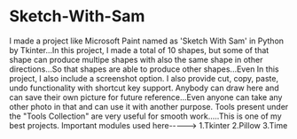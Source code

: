 # Sketch-With-Sam
I made a project like Microsoft Paint named as 'Sketch With Sam' in Python by Tkinter...In this project, I made a total of 10 shapes, but some of that shape can produce multipe shapes with also the same shape in other directions...So that shapes are able to produce other shapes...Even In this project, I also include a screenshot option. I also provide cut, copy, paste, undo functionality with shortcut key support. Anybody can draw here and can save their own picture for future reference...Even anyone can take any other photo in that and can use it with another purpose. Tools present under the "Tools Collection" are very useful for smooth work.....This is one of my best projects. 
Important modules used here-----> 
1.Tkinter 
2.Pillow 
3.Time
